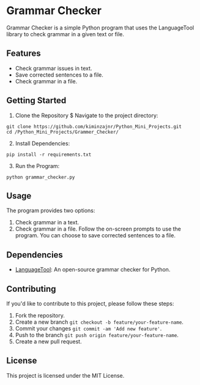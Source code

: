 # Grammar Checker

Grammar Checker is a simple Python program that uses the LanguageTool library to check grammar in a given text or file.

## Features

- Check grammar issues in text.
- Save corrected sentences to a file.
- Check grammar in a file.

## Getting Started

1. Clone the Repository $ Navigate to the project directory:
```
git clone https://github.com/kiminzajnr/Python_Mini_Projects.git
cd /Python_Mini_Projects/Grammer_Checker/
```

2. Install Dependencies:
```
pip install -r requirements.txt
```

3. Run the Program:
```
python grammar_checker.py
```

## Usage
The program provides two options:

1. Check grammar in a text.
2. Check grammar in a file.
Follow the on-screen prompts to use the program. You can choose to save corrected sentences to a file.

## Dependencies
- [LanguageTool](https://pypi.org/project/language-tool-python/): An open-source grammar checker for Python.

## Contributing
If you'd like to contribute to this project, please follow these steps:

1. Fork the repository.
2. Create a new branch `git checkout -b feature/your-feature-name`.
3. Commit your changes `git commit -am 'Add new feature'`.
4. Push to the branch `git push origin feature/your-feature-name`.
5. Create a new pull request.

## License
This project is licensed under the MIT License.